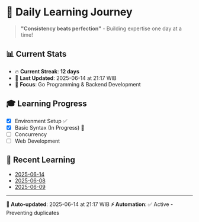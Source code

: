 # 🚀 Daily Learning Journey

> **"Consistency beats perfection"** - Building expertise one day at a time!

## 📊 Current Stats
- 🔥 **Current Streak**: **12 days**
- 📅 **Last Updated**: 2025-06-14 at 21:17 WIB
- 🎯 **Focus**: Go Programming & Backend Development

## 🎓 Learning Progress
- [x] Environment Setup ✅
- [x] Basic Syntax (In Progress) 🔄
- [ ] Concurrency
- [ ] Web Development

## 📖 Recent Learning
- [2025-06-14](learning-log/.md)
- [2025-06-08](learning-log/.md)
- [2025-06-09](learning-log/.md)

---
**🤖 Auto-updated**: 2025-06-14 at 21:17 WIB
**⚡ Automation**: ✅ Active - Preventing duplicates
